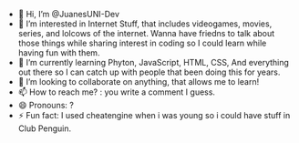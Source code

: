 - 👋 Hi, I’m @JuanesUNI-Dev
- 👀 I’m interested in Internet Stuff, that includes videogames, movies, series, and lolcows of the internet. Wanna have friedns to talk about those things while sharing interest in coding so I could learn while having fun with them.
- 🌱 I’m currently learning Phyton, JavaScript, HTML, CSS, And everything out there so I can catch up with people that been doing this for years.
- 💞️ I’m looking to collaborate on anything, that allows me to learn!
- 📫 How to reach me? : you write a comment I guess.
- 😄 Pronouns: ?
- ⚡ Fun fact: I used cheatengine when i was young so i could have stuff in Club Penguin.

<!---
JuanesUNI-Dev/JuanesUNI-Dev is a ✨ special ✨ repository because its `README.md` (this file) appears on your GitHub profile.
You can click the Preview link to take a look at your changes.
--->
